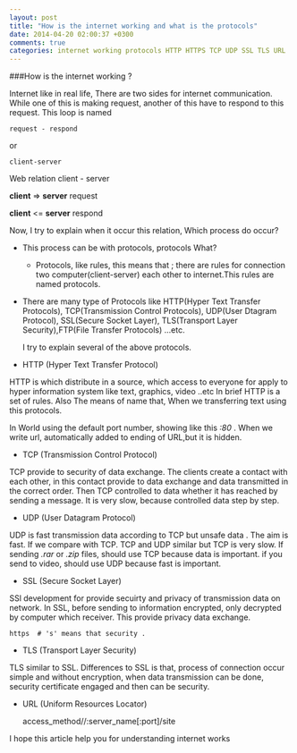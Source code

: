 ```yaml
---
layout: post
title: "How is the internet working and what is the protocols"
date: 2014-04-20 02:00:37 +0300
comments: true
categories: internet working protocols HTTP HTTPS TCP UDP SSL TLS URL
---
```


###How is the internet working ?

Internet like in real life, There are two sides for internet communication. While one of this is making request, another of this
have to respond to this request. This loop is named


    request - respond

or


    client-server

Web relation client - server


**client** => **server**
         request


**client** <= **server**
         respond

Now, I try to explain when it occur this relation, Which process do occur?

- This process can be with protocols, protocols What?

  - Protocols, like rules, this means that ; there are rules for connection two computer(client-server) each other to
   internet.This rules are named protocols.

- There are many type of Protocols like HTTP(Hyper Text Transfer Protocols), TCP(Transmission Control Protocols),
UDP(User Dtagram Protocol), SSL(Secure Socket Layer), TLS(Transport Layer Security),FTP(File Transfer Protocols) ...etc.

  I try to explain several of the above protocols.

- HTTP (Hyper Text Transfer Protocol)

HTTP is which distribute in a source, which access to everyone for apply to hyper information system like text, graphics, video ..etc
In brief HTTP is a set of rules.
Also The means of name that, When we transferring text using this protocols.

In World using the default port number, showing like this *:80* . When we write url, automatically added to ending of URL,but it
is hidden.

- TCP (Transmission Control Protocol)

TCP provide to security of data exchange. The clients create a contact with each other, in this contact provide to data exchange
and data transmitted in the correct order. Then TCP controlled to data whether it has reached by sending a message.
 It is very slow, because controlled data step by step.

- UDP (User Datagram Protocol)

UDP is fast transmission data according to TCP but unsafe data . The aim is fast. If we compare with TCP. TCP and UDP similar
but TCP is very slow. If sending *.rar* or *.zip* files, should use TCP because data is important. if you send to video,
should use UDP because fast is important.

- SSL (Secure Socket Layer)

SSl development for provide secuirty and privacy of transmission data on network. In SSL, before sending to information
encrypted, only decrypted by computer which receiver. This provide privacy data exchange.

    https  # 's' means that security .

- TLS (Transport Layer Security)

TLS similar to SSL. Differences to SSL is that, process of connection occur simple and without encryption, when data transmission can be done,
security certificate engaged and then can be security.

- URL (Uniform Resources Locator)

   access_method//:server_name[:port]/site

I hope this article help you for understanding internet works
